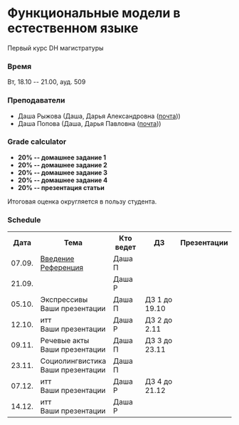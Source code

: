 # Функциональные модели в естественном языке

Первый курс DH магистратуры 

### Время 

Вт, 18.10 -- 21.00, ауд. 509

### Преподаватели
* Даша Рыжова (Даша, Дарья Александровна ([почта](mailto:daria.ryzhova@mail.ru)))
* Даша Попова (Даша, Дарья Павловна ([почта](mailto:daschapopowa@gmail.com)))

### Grade calculator
* **20% -- домашнее задание 1** 
* **20% -- домашнее задание 2** 
* **20% -- домашнее задание 3** 
* **20% -- домашнее задание 4**
* **20% -- презентация статьи** 

Итоговая оценка округляется в пользу студента. 

### Schedule
<table>
  <tr>
    <th>Дата</th>
    <th>Тема</th>
    <th>Кто ведет</th>
    <th>ДЗ</th>
    <th>Презентации</th>
  </tr>
   <tr>
    <td>07.09.</td>
    <td><a href="https://github.com/dashapopova/Data-Analysis-Python-II/blob/main/03.09/PPSem1.ipynb">Введение</a><br>
    <a href="https://github.com/dashapopova/Data-Analysis-Python-II/blob/main/03.09/PPSem2.ipynb">Референция</a></td>
    <td>Даша П</td>
    <td></td>
    <td>
    </td>
  </tr>
  <tr>
    <td>21.09.</td>
    <td>
    </td>
    <td>Даша Р</td>
    <td></td>
    <td>
    </td>
  </tr>
    <td>05.10.</td>
    <td>Экспрессивы<br>
       Ваши презентации
    <td>Даша П</td>
    <td>ДЗ 1 до 19.10</td>
    <td></td>
   </tr>
    <tr>
    <td>12.10.</td>
    <td>итт<br>
       Ваши презентации</td>
    <td>Даша Р</td>
    <td>ДЗ 2 до 2.11</td>
    <td>
  </td>
  </tr>
    <tr>
    <td>09.11.</td>
    <td>Речевые акты<br>
       Ваши презентации
  </td>
    <td>Даша П</td>
    <td>ДЗ 3 до 23.11</td>
    <td></td>
  </tr>
    <tr>
    <td>23.11.</td>
    <td>
   Социолингвистика<br>
       Ваши презентации
  </td>
    <td>Даша П</td>
  <td></td>
    <td></td>
  </tr>
    <tr>
    <td>07.12.</td>
    <td>итт<br>
       Ваши презентации
  </td>
    <td>Даша Р</td>
    <td>ДЗ 4 до 21.12</td>
    <td></td>
  </tr>
  </tr>
    <tr>
    <td>14.12.</td>
    <td>итт<br>
       Ваши презентации</td>
    <td>Даша Р</td>
    <td></td>
    <td></td>
  </tr>
</table>
